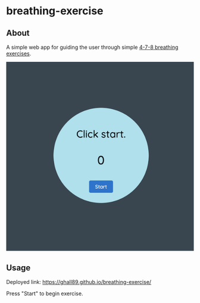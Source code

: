 # breathing-exercise

## About

A simple web app for guiding the user through simple [4-7-8 breathing exercises](https://www.webmd.com/balance/what-to-know-4-7-8-breathing).

![](./screenshot.png)

## Usage

Deployed link: https://ghall89.github.io/breathing-exercise/

Press "Start" to begin exercise.
